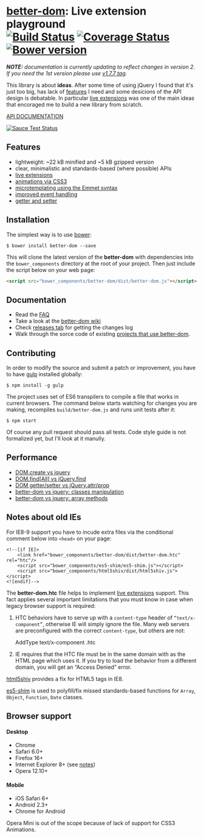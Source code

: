 # [better-dom](https://github.com/chemerisuk/better-dom): Live extension playground<br>[![Build Status][travis-image]][travis-url] [![Coverage Status][coveralls-image]][coveralls-url] [![Bower version][fury-image]][fury-url]

_**NOTE:** documentation is currently updating to reflect changes in version 2. If you need the 1st version please use [v1.7.7 tag](https://github.com/chemerisuk/better-dom/tree/v1.7.7)._

This library is about __ideas__. After some time of using jQuery I found that it's just too big, has lack of [features](#features) I need and some desicions of the API design is debatable. In particular [live extensions](https://github.com/chemerisuk/better-dom/wiki/Live-extensions) was one of the main ideas that encoraged me to build a new library from scratch.

[API DOCUMENTATION](http://chemerisuk.github.io/better-dom/)

[![Sauce Test Status](https://saucelabs.com/browser-matrix/chemerisuk.svg)](https://saucelabs.com/u/chemerisuk)

## Features
* lightweight: ~22 kB minified and ~5 kB gzipped version
* clear, minimalistic and standards-based (where possible) APIs
* [live extensions](https://github.com/chemerisuk/better-dom/wiki/Live-extensions)
* [animations via CSS3](http://jsfiddle.net/C3WeM/5/)
* [microtemplating using the Emmet syntax](https://github.com/chemerisuk/better-dom/wiki/Microtemplating)
* [improved event handling](https://github.com/chemerisuk/better-dom/wiki/Event-handling)
* [getter and setter](https://github.com/chemerisuk/better-dom/wiki/Getter-and-setter)

## Installation
The simplest way is to use [bower](http://bower.io/):

    $ bower install better-dom --save

This will clone the latest version of the __better-dom__ with dependencies into the `bower_components` directory at the root of your project. Then just include the script below on your web page:

```html
<script src="bower_components/better-dom/dist/better-dom.js"></script>
```

## Documentation
* Read the [FAQ](https://github.com/chemerisuk/better-dom/wiki/FAQ)
* Take a look at the [better-dom wiki](https://github.com/chemerisuk/better-dom/wiki)
* Check [releases tab](https://github.com/chemerisuk/better-dom/releases) for getting the changes log
* Walk through the sorce code of existing [projects that use better-dom](http://bower.io/search/?q=better-dom).

## Contributing
In order to modify the source and submit a patch or improvement, you have to have [gulp](http://gulpjs.com) installed globally:

    $ npm install -g gulp

The project uses set of ES6 transpilers to compile a file that works in current browsers. The command below starts watching for changes you are making, recompiles `build/better-dom.js` and runs unit tests after it: 

    $ npm start

Of course any pull request should pass all tests. Code style guide is not formalized yet, but I'll look at it manully.

## Performance
* [DOM.create vs jquery](http://jsperf.com/dom-create-vs-jquery/26)
* [DOM.find[All] vs jQuery.find](http://jsperf.com/dom-find-all-vs-jquery-find/10)
* [DOM getter/setter vs jQuery.attr/prop](http://jsperf.com/dom-getter-setter-vs-jquery-attr-prop/5)
* [better-dom vs jquery: classes manipulation](http://jsperf.com/better-dom-vs-jquery-classes-manipulation/6)
* [better-dom vs jquery: array methods](http://jsperf.com/better-dom-vs-jquery-array-methods/4)

## Notes about old IEs
For IE8-9 support you have to incude extra files via the conditional comment below into `<head>` on your page:

```
<!--[if IE]>
    <link href="bower_components/better-dom/dist/better-dom.htc" rel="htc"/>
    <script src="bower_components/es5-shim/es5-shim.js"></script>
    <script src="bower_components/html5shiv/dist/html5shiv.js"></script>
<![endif]-->
```

The **better-dom.htc** file helps to implement [live extensions](https://github.com/chemerisuk/better-dom/wiki/Live-extensions) support. This fact applies several important limitations that you must know in case when legacy browser support is required:

1) HTC behaviors have to serve up with a `content-type` header of `“text/x-component”`, otherwise IE will simply ignore the file. Many web servers are preconfigured with the correct `content-type`, but others are not:

    AddType text/x-component .htc

2) IE requires that the HTC file must be in the same domain with as the HTML page which uses it. If you try to load the behavior from a different domain, you will get an “Access Denied” error.

[html5shiv](https://github.com/aFarkas/html5shiv) provides a fix for HTML5 tags in IE8.

[es5-shim](https://github.com/kriskowal/es5-shim) is used to polyfill/fix missed standards-based functions for `Array`, `Object`, `Function`, `Date` classes.

## Browser support
#### Desktop
* Chrome
* Safari 6.0+
* Firefox 16+
* Internet Explorer 8+ (see [notes](#notes-about-old-ies))
* Opera 12.10+

#### Mobile
* iOS Safari 6+
* Android 2.3+
* Chrome for Android

Opera Mini is out of the scope because of lack of support for CSS3 Animations.

[travis-url]: http://travis-ci.org/chemerisuk/better-dom
[travis-image]: http://img.shields.io/travis/chemerisuk/better-dom/master.svg

[coveralls-url]: https://coveralls.io/r/chemerisuk/better-dom
[coveralls-image]: http://img.shields.io/coveralls/chemerisuk/better-dom/master.svg

[fury-url]: http://badge.fury.io/bo/better-dom
[fury-image]: https://badge.fury.io/bo/better-dom.svg

